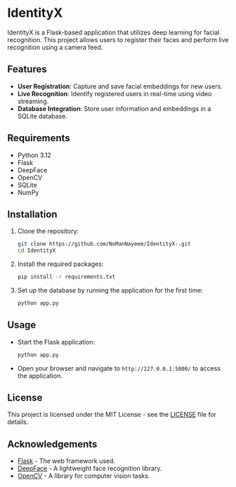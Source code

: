 
# IdentityX

IdentityX is a Flask-based application that utilizes deep learning for facial recognition. This project allows users to register their faces and perform live recognition using a camera feed.

## Features

- **User Registration**: Capture and save facial embeddings for new users.
- **Live Recognition**: Identify registered users in real-time using video streaming.
- **Database Integration**: Store user information and embeddings in a SQLite database.

## Requirements

- Python 3.12
- Flask
- DeepFace
- OpenCV
- SQLite
- NumPy

## Installation

1. Clone the repository:
    ```bash
    git clone https://github.com/NoManNayeem/IdentityX-.git
    cd IdentityX
    ```

2. Install the required packages:
    ```bash
    pip install -r requirements.txt
    ```

3. Set up the database by running the application for the first time:
    ```bash
    python app.py
    ```

## Usage

- Start the Flask application:
    ```bash
    python app.py
    ```
- Open your browser and navigate to `http://127.0.0.1:5000/` to access the application.

## License

This project is licensed under the MIT License - see the [LICENSE](LICENSE) file for details.

## Acknowledgements

- [Flask](https://flask.palletsprojects.com/) - The web framework used.
- [DeepFace](https://github.com/serengil/deepface) - A lightweight face recognition library.
- [OpenCV](https://opencv.org/) - A library for computer vision tasks.
